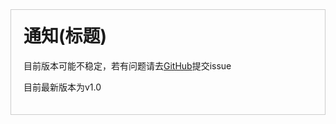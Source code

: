 <!DOCTYPE html>
<html lang="en">
<head>
    <meta charset="UTF-8">
    <meta name="viewport" content="width=device-width, initial-scale=1.0">
    <title>Notification</title>
    <style>
        .container {
            background-color: rgba(255, 255, 255, 0); /* 设置背景透明 */
            padding: 20px;
            border: 1px solid #ccc; /* 边框，可根据需要修改 */
        }
        .container h1 {
            margin-top: 0;
        }
    </style>
</head>
<body>
    <div class="container">
        <h1>通知(标题)</h1>
        <p>目前版本可能不稳定，若有问题请去<a href="https://github.com/violet0107/ChatGPT-cookies" target="_blank">GitHub</a>提交issue</p>
        <p>目前最新版本为v1.0</p>
    </div>
</body>
</html>
